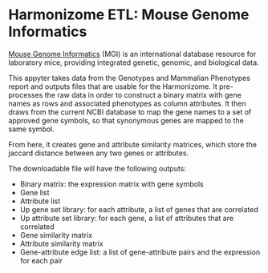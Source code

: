 # Harmonizome ETL: Mouse Genome Informatics

[Mouse Genome Informatics](http://www.informatics.jax.org/) (MGI) is an international database resource for laboratory mice, providing integrated genetic, genomic, and biological data.

This appyter takes data from the Genotypes and Mammalian Phenotypes report and outputs files that are usable for the Harmonizome. It pre-processes the raw data  in order to construct a binary matrix with gene names as rows and associated phenotypes as column attributes. It then draws from the current NCBI database to map the gene names to a set of approved gene symbols, so that synonymous genes are mapped to the same symbol. 

From here, it creates gene and attribute similarity matrices, which store the jaccard distance between any two genes or attributes. 

The downloadable file will have the following outputs:
* Binary matrix: the expression matrix with gene symbols
* Gene list
* Attribute list 
* Up gene set library: for each attribute, a list of genes that are correlated
* Up attribute set library: for each gene, a list of attributes that are correlated
* Gene similarity matrix
* Attribute similarity matrix
* Gene-attribute edge list: a list of gene-attribute pairs and the expression for each pair 
